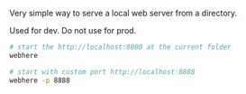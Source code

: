 Very simple way to serve a local web server from a directory.

Used for dev. Do not use for prod. 

```sh
# start the http://localhost:8080 at the current folder
webhere

# start with custom port http://localhost:8888
webhere -p 8888
```